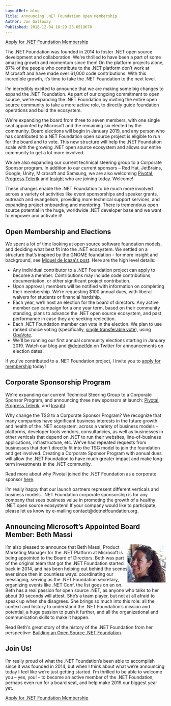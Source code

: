 ```yaml
---
LayoutRef: blog
Title: Announcing .NET Foundation Open Membership
Author: Jon Galloway
Published: 2018-12-04 16:29:23.6519678
---
```

<p class="mx-auto"><a class="site-button site-button--pink" href="/member/become-a-member">Apply for .NET Foundation Membership</a></p>

<p>The .NET Foundation was founded in 2014 to foster .NET open source development and collaboration. We're thrilled to have been a part of some amazing growth and momentum since then! On the platform projects alone, 87% of the people who contribute to the .NET platform don’t work at Microsoft and have made over 61,000 code contributions. With this incredible growth, it’s time to take the .NET Foundation to the next level.</p>

<p>I’m incredibly excited to announce that we are making some big changes to expand the .NET Foundation. As part of our ongoing commitment to open source, we're expanding the .NET Foundation by inviting the entire open source community to take a more active role, to directly guide foundation operations and build the ecosystem.</p>

<p>We're expanding the board from three to seven members, with one single seat appointed by Microsoft and the remaining six elected by the community. Board elections will begin in January 2019, and any person who has contributed to a.NET Foundation open source project is eligible to run for the board and to vote. This new structure will help the .NET Foundation scale with the growing .NET open source ecosystem and allows our entire community to get a lot more involved.</p>

<p>We are also expanding our current technical steering group to a Corporate Sponsor program. In addition to our current sponsors – Red Hat, JetBrains, Google, Unity, Microsoft and Samsung, we are also welcoming <a href="https://content.pivotal.io/blog/you-re-investing-in-net-and-so-are-we-pivotal-is-now-a-corporate-sponsor-of-the-net-foundation">Pivotal</a>, <a href="https://www.telerik.com/blogs/progress-announces-support-visual-studio-2019-net-core-3-net-foundation-more">Progress Telerik</a> and <a href="https://www.insight.com/">Insight</a> who are joining today. Welcome!</p>

<p>These changes enable the .NET Foundation to be much more involved across a variety of activities like event sponsorships and speaker grants, outreach and evangelism, providing more technical support services, and expanding project onboarding and mentoring. There is tremendous open source potential in the huge, worldwide .NET developer base and we want to empower and activate it!</p>

<h2>Open Membership and Elections</h2>

<p>We spent a lot of time looking at open source software foundation models, and deciding what best fit into the .NET ecosystem. We settled on a structure that’s inspired by the GNOME foundation - for more insight and background, see <a href="https://tirania.org/blog/archive/2018/Dec-04.html">Miguel de Icaza's post</a>. Here are the high level details:</p>

<ul>
<li>Any individual contributor to a .NET Foundation project can apply to become a member. Contributions may include code contributions, documentation, or other significant project contribution.</li>
<li>Upon approval, members will be notified with information on completing their membership. We’re requesting $100 annual dues, with liberal waivers for students or financial hardship.</li>
<li>Each year, we’ll host an election for the board of directors. Any active member can campaign for a one year term, based on their community standing, plans to advance the .NET open source ecosystem, and past performance in case they are seeking reelection.</li>
<li>Each .NET Foundation member can vote in the election. We plan to use ranked choice voting (specifically, <a href="https://www.opavote.com/methods/single-transferable-vote">single transferable vote</a>), using <a href="https://www.opavote.com/">OpaVote</a>.</li>
<li>We'll be running our first annual community elections starting in January 2019. Watch our blog and <a href="https://twitter.com/dotnetfdn">@dotnetfdn</a> on Twitter for announcements on election dates.</li>
</ul>

<p>If you've contributed to a .NET Foundation project, I invite you to <a href="/member/become-a-member">apply for membership</a> today!</p>

<h2>Corporate Sponsorship Program</h2>

<p>We're expanding our current Technical Steering Group to a Corporate Sponsor Program, and announcing three new sponsors at launch: <a href="https://content.pivotal.io/blog/you-re-investing-in-net-and-so-are-we-pivotal-is-now-a-corporate-sponsor-of-the-net-foundation">Pivotal</a>, <a href="https://www.telerik.com/blogs/progress-announces-support-visual-studio-2019-net-core-3-net-foundation-more">Progress Telerik</a>, and <a href="https://www.insight.com">Insight</a>.</p>

<p>Why change the TSG to a Corporate Sponsor Program? We recognize that many companies have significant business interests in the future growth and health of the .NET ecosystem, across a variety of business models - platforms, developer tools vendors, consultancies, as well as businesses in other verticals that depend on .NET to run their websites, line-of-business applications, infrastructure, etc. We've had repeated requests from businesses that don't directly fit into the TSG model to join the foundation and get involved. Creating a Corporate Sponsor Program with annual dues will allow the .NET Foundation to have much greater impact and make long-term investments in the .NET community.</p>

<p>Read more about why Pivotal joined the .NET Foundation as a corporate sponsor <a href="https://content.pivotal.io/blog/you-re-investing-in-net-and-so-are-we-pivotal-is-now-a-corporate-sponsor-of-the-net-foundation">here</a>.</p>

<p>I’m really happy that our launch partners represent different verticals and business models. .NET Foundation corporate sponsorship is for any company that sees business value in promoting the growth of a healthy .NET open source ecosystem! If your company would like to participate, please let us know by e-mailing contact@dotnetfoundation.org.</p>

<h2>Announcing Microsoft’s Appointed Board Member: Beth Massi</h2>

<p><img alt="" src="assets/posts/BethM.jpg?v=636122643340000000" style="float: right; width: 120px; height: 120px;" />I’m also pleased to announce that Beth Massi, Product Marketing Manager for the .NET Platform at Microsoft is being appointed to the Board of Directors.<i> </i>Beth was part of the original team that got the .NET Foundation started back in 2014, and has been helping out behind the scenes ever since then in countless ways: coordinating our messaging, serving as the .NET Foundation secretary, organizing events like .NET Conf, the list goes on an on. Beth has a real passion for open source .NET, as anyone who talks to her about 30 seconds will attest. She’s a team player, but not at all afraid to speak up when she disagrees. She brings so much into this role: all the context and history to understand the .NET Foundation’s mission and potential, a huge passion to push it further, and all the organizational and communication skills to make it happen.</p>

<p>Read Beth's great story of the history of the .NET Foundation from her perspective:&nbsp;<a href="https://medium.com/microsoft-open-source-stories/building-an-open-source-net-foundation-2fa0fb117584">Building an Open Source&nbsp;.NET Foundation</a>.</p>

<h2>Join Us!</h2>

<p>I’m really proud of what the .NET Foundation’s been able to accomplish since it was founded in 2014, but when I think about what we’re announcing today I feel like we’re just getting started. I’m thrilled to be able to welcome you – yes, you! – to become an active member of the .NET Foundation, perhaps even run for a board seat, and help make 2019 our biggest year yet.</p>

<p class="mx-auto"><a class="site-button site-button--pink" href="/member/become-a-member">Apply for .NET Foundation Membership</a></p>

